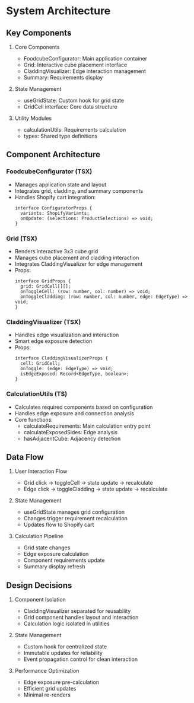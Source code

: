 # System Architecture

## Key Components
1. Core Components
   - FoodcubeConfigurator: Main application container
   - Grid: Interactive cube placement interface
   - CladdingVisualizer: Edge interaction management
   - Summary: Requirements display

2. State Management
   - useGridState: Custom hook for grid state
   - GridCell interface: Core data structure

3. Utility Modules
   - calculationUtils: Requirements calculation
   - types: Shared type definitions

## Component Architecture

### FoodcubeConfigurator (TSX)
- Manages application state and layout
- Integrates grid, cladding, and summary components
- Handles Shopify cart integration:
  ```tsx
  interface ConfiguratorProps {
    variants: ShopifyVariants;
    onUpdate: (selections: ProductSelections) => void;
  }
  ```

### Grid (TSX)
- Renders interactive 3x3 cube grid
- Manages cube placement and cladding interaction
- Integrates CladdingVisualizer for edge management
- Props:
  ```tsx
  interface GridProps {
    grid: GridCell[][];
    onToggleCell: (row: number, col: number) => void;
    onToggleCladding: (row: number, col: number, edge: EdgeType) => void;
  }
  ```

### CladdingVisualizer (TSX)
- Handles edge visualization and interaction
- Smart edge exposure detection
- Props:
  ```tsx
  interface CladdingVisualizerProps {
    cell: GridCell;
    onToggle: (edge: EdgeType) => void;
    isEdgeExposed: Record<EdgeType, boolean>;
  }
  ```

### CalculationUtils (TS)
- Calculates required components based on configuration
- Handles edge exposure and connection analysis
- Core functions:
  - calculateRequirements: Main calculation entry point
  - calculateExposedSides: Edge analysis
  - hasAdjacentCube: Adjacency detection

## Data Flow
1. User Interaction Flow
   - Grid click → toggleCell → state update → recalculate
   - Edge click → toggleCladding → state update → recalculate

2. State Management
   - useGridState manages grid configuration
   - Changes trigger requirement recalculation
   - Updates flow to Shopify cart

3. Calculation Pipeline
   - Grid state changes
   - Edge exposure calculation
   - Component requirements update
   - Summary display refresh

## Design Decisions
1. Component Isolation
   - CladdingVisualizer separated for reusability
   - Grid component handles layout and interaction
   - Calculation logic isolated in utilities

2. State Management
   - Custom hook for centralized state
   - Immutable updates for reliability
   - Event propagation control for clean interaction

3. Performance Optimization
   - Edge exposure pre-calculation
   - Efficient grid updates
   - Minimal re-renders
